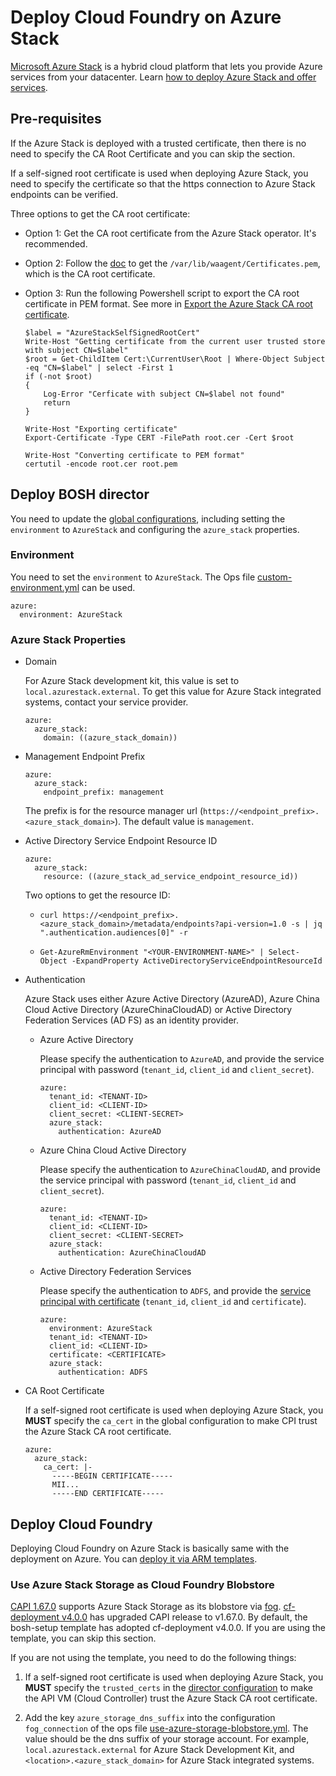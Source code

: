 # Deploy Cloud Foundry on Azure Stack

[Microsoft Azure Stack](https://azure.microsoft.com/en-us/overview/azure-stack/) is a hybrid cloud platform that lets you provide Azure services from your datacenter. Learn [how to deploy Azure Stack and offer services](https://docs.microsoft.com/en-us/azure/azure-stack/).

## Pre-requisites

  If the Azure Stack is deployed with a trusted certificate, then there is no need to specify the CA Root Certificate and you can skip the section.

  If a self-signed root certificate is used when deploying Azure Stack, you need to specify the certificate so that the https connection to Azure Stack endpoints can be verified.

  Three options to get the CA root certificate:

  * Option 1: Get the CA root certificate from the Azure Stack operator. It's recommended.

  * Option 2: Follow the [doc](https://docs.microsoft.com/en-us/azure/azure-stack/user/azure-stack-version-profiles-azurecli2#trust-the-azure-stack-ca-root-certificate) to get the `/var/lib/waagent/Certificates.pem`, which is the CA root certificate.

  * Option 3: Run the following Powershell script to export the CA root certificate in PEM format. See more in [Export the Azure Stack CA root certificate](https://docs.microsoft.com/en-us/azure/azure-stack/azure-stack-cli-admin#export-the-azure-stack-ca-root-certificate).

    ```
    $label = "AzureStackSelfSignedRootCert"
    Write-Host "Getting certificate from the current user trusted store with subject CN=$label"
    $root = Get-ChildItem Cert:\CurrentUser\Root | Where-Object Subject -eq "CN=$label" | select -First 1
    if (-not $root)
    {
        Log-Error "Cerficate with subject CN=$label not found"
        return
    }

    Write-Host "Exporting certificate"
    Export-Certificate -Type CERT -FilePath root.cer -Cert $root

    Write-Host "Converting certificate to PEM format"
    certutil -encode root.cer root.pem
    ```

## Deploy BOSH director

You need to update the [global configurations](http://bosh.io/docs/azure-cpi.html#global), including setting the `environment` to `AzureStack` and configuring the `azure_stack` properties.

### Environment

You need to set the `environment` to `AzureStack`. The Ops file [custom-environment.yml](https://github.com/cloudfoundry/bosh-deployment/blob/master/azure/custom-environment.yml) can be used.

```
azure:
  environment: AzureStack
```

### Azure Stack Properties

* Domain

  For Azure Stack development kit, this value is set to `local.azurestack.external`. To get this value for Azure Stack integrated systems, contact your service provider.

  ```
  azure:
    azure_stack:
      domain: ((azure_stack_domain))
  ```

* Management Endpoint Prefix

  ```
  azure:
    azure_stack:
      endpoint_prefix: management
  ```

  The prefix is for the resource manager url (`https://<endpoint_prefix>.<azure_stack_domain>`). The default value is `management`.

* Active Directory Service Endpoint Resource ID

  ```
  azure:
    azure_stack:
      resource: ((azure_stack_ad_service_endpoint_resource_id))
  ```

  Two options to get the resource ID:

  * `curl https://<endpoint_prefix>.<azure_stack_domain>/metadata/endpoints?api-version=1.0 -s | jq ".authentication.audiences[0]" -r`

  * `Get-AzureRmEnvironment "<YOUR-ENVIRONMENT-NAME>" | Select-Object -ExpandProperty ActiveDirectoryServiceEndpointResourceId`

* Authentication

  Azure Stack uses either Azure Active Directory (AzureAD), Azure China Cloud Active Directory (AzureChinaCloudAD) or Active Directory Federation Services (AD FS) as an identity provider.

  * Azure Active Directory

    Please specify the authentication to `AzureAD`, and provide the service principal with password (`tenant_id`, `client_id` and `client_secret`).

    ```
    azure:
      tenant_id: <TENANT-ID>
      client_id: <CLIENT-ID>
      client_secret: <CLIENT-SECRET>
      azure_stack:
        authentication: AzureAD
    ```

  * Azure China Cloud Active Directory

    Please specify the authentication to `AzureChinaCloudAD`, and provide the service principal with password (`tenant_id`, `client_id` and `client_secret`).

    ```
    azure:
      tenant_id: <TENANT-ID>
      client_id: <CLIENT-ID>
      client_secret: <CLIENT-SECRET>
      azure_stack:
        authentication: AzureChinaCloudAD
    ```

  * Active Directory Federation Services

    Please specify the authentication to `ADFS`, and provide the [service principal with certificate](../use-service-principal-with-certificate/) (`tenant_id`, `client_id` and `certificate`).

    ```
    azure:
      environment: AzureStack
      tenant_id: <TENANT-ID>
      client_id: <CLIENT-ID>
      certificate: <CERTIFICATE>
      azure_stack:
        authentication: ADFS
    ```

* CA Root Certificate

  If a self-signed root certificate is used when deploying Azure Stack, you **MUST** specify the `ca_cert` in the global configuration to make CPI trust the Azure Stack CA root certificate.

  ```
  azure:
    azure_stack:
      ca_cert: |-
        -----BEGIN CERTIFICATE-----
        MII...
        -----END CERTIFICATE-----
  ```

## Deploy Cloud Foundry

Deploying Cloud Foundry on Azure Stack is basically same with the deployment on Azure. You can [deploy it via ARM templates](../../get-started/via-arm-templates/deploy-bosh-via-arm-templates.md).

### Use Azure Stack Storage as Cloud Foundry Blobstore

[CAPI 1.67.0](https://github.com/cloudfoundry/capi-release/releases/tag/1.67.0) supports Azure Stack Storage as its blobstore via [fog](https://github.com/fog/fog-azure-rm). [cf-deployment v4.0.0](https://github.com/cloudfoundry/cf-deployment/releases/tag/v4.0.0) has upgraded CAPI release to v1.67.0. By default, the bosh-setup template has adopted cf-deployment v4.0.0. If you are using the template, you can skip this section.

If you are not using the template, you need to do the following things:

1.  If a self-signed root certificate is used when deploying Azure Stack, you **MUST** specify the `trusted_certs` in the [director configuration](https://bosh.io/docs/trusted-certs/) to make the API VM (Cloud Controller) trust the Azure Stack CA root certificate.

1. Add the key `azure_storage_dns_suffix` into the configuration `fog_connection` of the ops file [use-azure-storage-blobstore.yml](https://github.com/cloudfoundry/cf-deployment/blob/master/operations/use-azure-storage-blobstore.yml). The value should be the dns suffix of your storage account. For example, `local.azurestack.external` for Azure Stack Development Kit, and `<location>.<azure_stack_domain>` for Azure Stack integrated systems.
